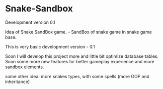 # Snake-Sandbox
Development version 0.1

Idea of Snake SandBox game. - SandBox of snake game in snake game base.

This is very basic development version - 0.1

Soon I will develop this project more and little bit optimize database tables. Soon some more new features for better gameplay experience and more sandbox elements.

some other idea: more snakes types, with some spells (more OOP and inheritance)
